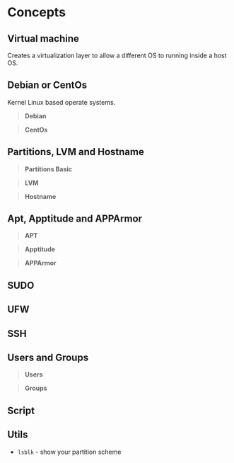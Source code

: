 # Concepts

## Virtual machine
Creates a virtualization layer to allow a different OS to running inside a host OS.
## Debian or CentOs
Kernel Linux based operate systems.
> **Debian**
> 

> **CentOs**
>
## Partitions, LVM and Hostname
> **Partitions Basic**

> **LVM**

> **Hostname**
## Apt, Apptitude and APPArmor
> **APT**

>**Apptitude**

>**APPArmor**
## SUDO

## UFW

## SSH

## Users and Groups
> **Users**

>**Groups**

## Script

## Utils
- `lsblk` - show your partition scheme
